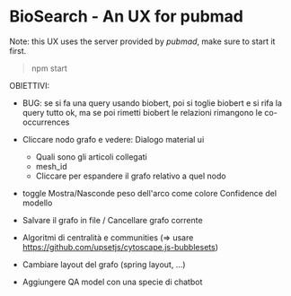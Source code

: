 # BioSearch - An UX for pubmad

Note: this UX uses the server provided by *pubmad*, make sure to start it first.

> npm start

OBIETTIVI:
- BUG: se si fa una query usando biobert, poi si toglie biobert e si rifa la query tutto ok, ma se poi
       rimetti biobert le relazioni rimangono le co-occurrences

- Cliccare nodo grafo e vedere:
    Dialogo material ui
    - Quali sono gli articoli collegati
    - mesh_id
    - Cliccare per espandere il grafo relativo a quel nodo

- toggle Mostra/Nasconde peso dell'arco come colore Confidence del modello



- Salvare il grafo in file / Cancellare grafo corrente



- Algoritmi di centralità e communities (=> usare https://github.com/upsetjs/cytoscape.js-bubblesets)
- Cambiare layout del grafo (spring layout, ...)

- Aggiungere QA model con una specie di chatbot